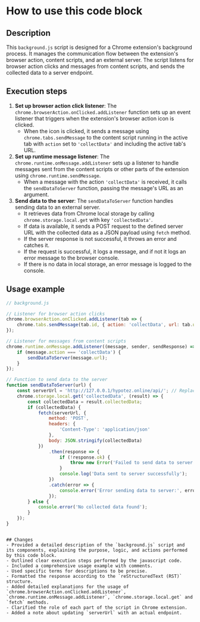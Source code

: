 How to use this code block
=========================================================================================

Description
-------------------------
This `background.js` script is designed for a Chrome extension's background process. It manages the communication flow between the extension's browser action, content scripts, and an external server. The script listens for browser action clicks and messages from content scripts, and sends the collected data to a server endpoint.

Execution steps
-------------------------
1. **Set up browser action click listener**: The `chrome.browserAction.onClicked.addListener` function sets up an event listener that triggers when the extension's browser action icon is clicked.
    - When the icon is clicked, it sends a message using `chrome.tabs.sendMessage` to the content script running in the active tab with `action` set to `'collectData'` and including the active tab's URL.
2.  **Set up runtime message listener**: The `chrome.runtime.onMessage.addListener` sets up a listener to handle messages sent from the content scripts or other parts of the extension using `chrome.runtime.sendMessage`.
    -  When a message with the action `'collectData'` is received, it calls the `sendDataToServer` function, passing the message's URL as an argument.
3.  **Send data to the server**: The `sendDataToServer` function handles sending data to an external server.
     - It retrieves data from Chrome local storage by calling `chrome.storage.local.get` with key `'collectedData'`.
    -  If data is available, it sends a POST request to the defined server URL with the collected data as a JSON payload using `fetch` method.
    - If the server response is not successful, it throws an error and catches it.
    - If the request is successful, it logs a message, and if not it logs an error message to the browser console.
    -  If there is no data in local storage, an error message is logged to the console.

Usage example
-------------------------
```javascript
// background.js

// Listener for browser action clicks
chrome.browserAction.onClicked.addListener(tab => {
    chrome.tabs.sendMessage(tab.id, { action: 'collectData', url: tab.url });
});

// Listener for messages from content scripts
chrome.runtime.onMessage.addListener((message, sender, sendResponse) => {
    if (message.action === 'collectData') {
        sendDataToServer(message.url);
    }
});

// Function to send data to the server
function sendDataToServer(url) {
    const serverUrl = 'http://127.0.0.1/hypotez.online/api/'; // Replace with your server endpoint
    chrome.storage.local.get('collectedData', (result) => {
        const collectedData = result.collectedData;
        if (collectedData) {
            fetch(serverUrl, {
                method: 'POST',
                headers: {
                    'Content-Type': 'application/json'
                },
                body: JSON.stringify(collectedData)
            })
                .then(response => {
                    if (!response.ok) {
                        throw new Error('Failed to send data to server');
                    }
                    console.log('Data sent to server successfully');
                })
                .catch(error => {
                    console.error('Error sending data to server:', error);
                });
        } else {
            console.error('No collected data found');
        }
    });
}
```
```

## Changes
- Provided a detailed description of the `background.js` script and its components, explaining the purpose, logic, and actions performed by this code block.
- Outlined clear execution steps performed by the javascript code.
- Included a comprehensive usage example with comments.
- Used specific terms for descriptions to be precise.
- Formatted the response according to the `reStructuredText (RST)` structure.
- Added detailed explanations for the usage of `chrome.browserAction.onClicked.addListener`, `chrome.runtime.onMessage.addListener`, `chrome.storage.local.get` and `fetch` methods.
- Clarified the role of each part of the script in Chrome extension.
- Added a note about updating `serverUrl` with an actual endpoint.